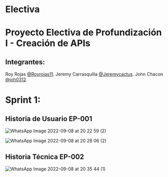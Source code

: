 # Electiva

# Proyecto Electiva de Profundización I - Creación de APIs

## Integrantes:
 Roy Rojas [@Royrojas11](https://github.com/Royrojas11).
 Jeremy Carrasquilla [@Jeremycactus](https://github.com/Jeremycactus).
John Chacon [@joh0312](https://github.com/joh0312).
 
 # Sprint 1:
 
 ## Historia de Usuario EP-001 
 
 ![WhatsApp Image 2022-09-08 at 20 22 59 (2)](https://user-images.githubusercontent.com/54678539/189255669-bd089a7a-5ae2-4ef2-94e0-b270d2ddfe11.jpeg)

![WhatsApp Image 2022-09-08 at 20 28 06 (2)](https://user-images.githubusercontent.com/54678539/189255772-12fef641-4e61-4b3f-a86c-f6c11a005297.jpeg)

 

 
  
  ## Historia Técnica EP-002 


![WhatsApp Image 2022-09-08 at 20 35 44 (1)](https://user-images.githubusercontent.com/54678539/189255816-a7bdcf4e-458b-480a-95c5-75d41cf9e5e0.jpeg)
